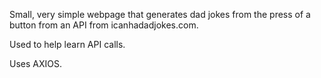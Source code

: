Small, very simple webpage that generates dad jokes from the press of a button from an API from icanhadadjokes.com.

Used to help learn API calls.

Uses AXIOS.
